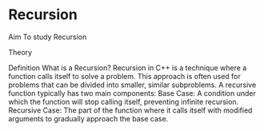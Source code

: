 # Recursion
Aim
To study Recursion

Theory

Definition
What is a Recursion?
Recursion in C++ is a technique where a function calls itself to solve a problem.
This approach is often used for problems that can be divided into smaller, similar subproblems.
A recursive function typically has two main components:
Base Case: A condition under which the function will stop calling itself, preventing infinite recursion.
Recursive Case: The part of the function where it calls itself with modified arguments to gradually approach the base case.
